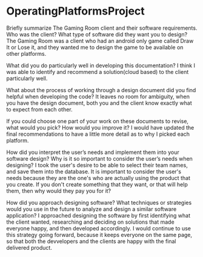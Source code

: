 # OperatingPlatformsProject
Briefly summarize The Gaming Room client and their software requirements. Who was the client? What type of software did they want you to design?
The Gaming Room was a client who had an android only game called Draw It or Lose it, and they wanted me to design the game to be available on other platforms.

What did you do particularly well in developing this documentation?
I think I was able to identify and recommend a solution(cloud based) to the client particularly well.

What about the process of working through a design document did you find helpful when developing the code?
It leaves no room for ambiguity, when you have the design document, both you and the client know exactly what to expect from each other.

If you could choose one part of your work on these documents to revise, what would you pick? How would you improve it?
I would have updated the final recommendations to have a little more detail as to why I picked each platform.

How did you interpret the user’s needs and implement them into your software design? Why is it so important to consider the user’s needs when designing?
I took the user's desire to be able to select their team names, and save them into the database. It is important to consider the user's needs because they are the one's who are actually using the product that you create. If you don't create something that they want, or that will help them, then why would they pay you for it?

How did you approach designing software? What techniques or strategies would you use in the future to analyze and design a similar software application?
I approached designing the software by first identifying what the client wanted, researching and deciding on solutions that made everyone happy, and then developed accordingly. I would continue to use this strategy going forward, because it keeps everyone on the same page, so that both the devvelopers and the clients are happy with the final delivered product.
